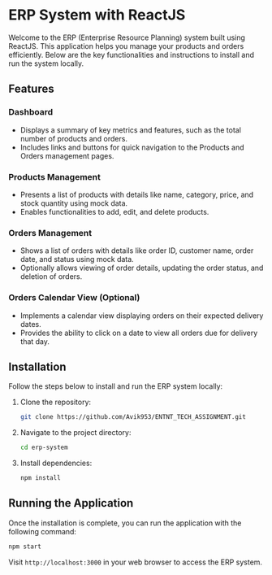 # ERP System with ReactJS

Welcome to the ERP (Enterprise Resource Planning) system built using ReactJS. This application helps you manage your products and orders efficiently. Below are the key functionalities and instructions to install and run the system locally.

## Features

### Dashboard

- Displays a summary of key metrics and features, such as the total number of products and orders.
- Includes links and buttons for quick navigation to the Products and Orders management pages.

### Products Management

- Presents a list of products with details like name, category, price, and stock quantity using mock data.
- Enables functionalities to add, edit, and delete products.

### Orders Management

- Shows a list of orders with details like order ID, customer name, order date, and status using mock data.
- Optionally allows viewing of order details, updating the order status, and deletion of orders.

### Orders Calendar View (Optional)

- Implements a calendar view displaying orders on their expected delivery dates.
- Provides the ability to click on a date to view all orders due for delivery that day.

## Installation

Follow the steps below to install and run the ERP system locally:

1. Clone the repository:

   ```bash
   git clone https://github.com/Avik953/ENTNT_TECH_ASSIGNMENT.git
   ```

2. Navigate to the project directory:

   ```bash
   cd erp-system
   ```

3. Install dependencies:

   ```bash
   npm install
   ```

## Running the Application

Once the installation is complete, you can run the application with the following command:

```bash
npm start
```

Visit `http://localhost:3000` in your web browser to access the ERP system.